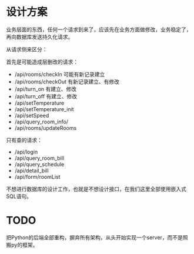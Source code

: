 # 设计方案

业务层面的东西，任何一个请求到来了，应该先在业务方面做修改，业务稳定了，再向数据库发送持久化请求。



从请求侧来区分：

首先是可能造成层删改的请求：

+ /api/rooms/checkIn  可能有新记录建立
+ /api/rooms/checkOut  有新记录建立、有修改
+ /api/turn_on   有建立、修改
+ /api/turn_off  有建立、修改
+ /api/setTemperature
+ /api/setTemperature_init
+ /api/setSpeed
+ /api/query_room_info/
+ /api/rooms/updateRooms



只有查的请求：

+ /api/login
+ /api/query_room_bill
+ /api/query_schedule
+ /api/detail_bill
+ /api/form/roomList



不想进行数据库的设计工作，也就是不想设计接口，在我们这里全部使用嵌入式SQL语句。

# TODO
把Python的后端全部重构，摒弃所有架构，从头开始实现一个server，而不是照搬py的框架。